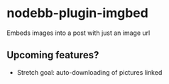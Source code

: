 nodebb-plugin-imgbed
====================

Embeds images into a post with just an image url

Upcoming features?
------------------
* Stretch goal: auto-downloading of pictures linked
